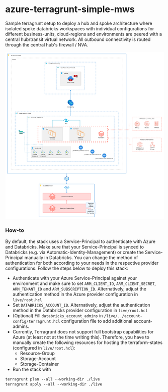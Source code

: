 # azure-terragrunt-simple-mws

Sample terragrunt setup to deploy a hub and spoke architecture where isolated spoke databricks workspaces with
individual configurations for different business-units, cloud-regions and environments are peered with a
central hub/transit virtual network. All outbound connectivity is routed through the central hub's firewall / NVA.

![](diagram.png)


### How-to
By default, the stack uses a Service-Principal to authenticate with Azure and Databricks. Make sure that your Service-Principal
is synced to Databricks (e.g. via Automatic-Identity-Management) or create the Service-Principal manually in Databricks.
You can change the method of authentication for both according to your needs in the respective provider configurations.
Follow the steps below to deploy this stack:

- Authenticate with your Azure Service-Principal against your environment and make sure to set `ARM_CLIENT_ID`, `ARM_CLIENT_SECRET`,
`ARM_TENANT_ID` and `ARM_SUBSCRIPTION_ID`. Alternatively, adjust the authentication method in the Azure provider configuration in `live/root.hcl`
- Set `DATABRICKS_ACCOUNT_ID`. Alternatively, adjust the authentication method in the Databricks provider configuration in `live/root.hcl`
- (Optional) Fill `databricks_account_admins` in `/live/../account-config/terragrunt.hcl` configuration file to add additional account-admins.
- Currently, Terragrunt does not support full bootstrap capabilities for Azure (at least not at the time writing this). Therefore, you
have to manually create the following resources for hosting the terraform-states (configured in `live/root.hcl`):
  - Resource-Group
  - Storage-Account
  - Storage-Container
- Run the stack with
```shell
terragrunt plan --all --working-dir ./live
terragrunt apply --all --working-dir ./live
```
